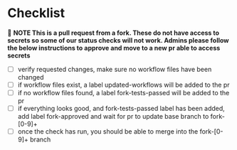 # Checklist

:memo: __NOTE This is a pull request from a fork. These do not have access to secrets so some of our status checks will not work. Admins please follow the below instructions to approve and move to a new pr able to access secrets__

- [ ] verify requested changes, make sure no workflow files have been changed
- [ ] if workflow files exist, a label updated-workflows will be added to the pr
- [ ] if no workflow files found, a label fork-tests-passed will be added to the pr
- [ ] if everything looks good, and fork-tests-passed label has been added, add label fork-approved and wait for pr to update base branch to fork-[0-9]+
- [ ] once the check has run, you should be able to merge into the fork-[0-9]+ branch
